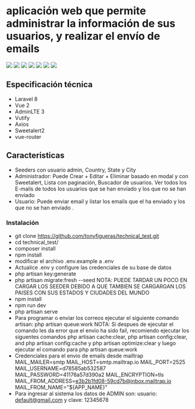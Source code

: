 ## <h1>  aplicación web que permite administrar la información de sus usuarios, y realizar el envío de emails </h1>



<img src="https://user-images.githubusercontent.com/37219277/146828188-b808db39-7637-4fcd-8029-99b8f8d8d640.png" style="max-width: 100%;">

<img src="https://user-images.githubusercontent.com/37219277/148391786-3b9b3904-0a1f-479e-a181-b6e043859826.png" style="max-width: 100%;">

<img src="https://user-images.githubusercontent.com/37219277/148392124-e29cd42c-ea29-46b7-85e9-ba370a2bfab7.png" style="max-width: 100%;">

<img src="https://user-images.githubusercontent.com/37219277/148392734-92cda92d-a9d3-40b5-ae2c-20992ab1ff11.png" style="max-width: 100%;">



<img src="https://user-images.githubusercontent.com/37219277/148393279-f4c56126-f528-41a7-8dd6-f00a500b9905.png" style="max-width: 100%;">



<img src="https://user-images.githubusercontent.com/37219277/148393794-210ee878-9c2b-4013-8fbf-0757b2b6a7f6.png" style="max-width: 100%;">



<img src="https://user-images.githubusercontent.com/37219277/148395494-7d8dd3ae-a2e3-4a88-9b0f-ae2531745a2c.png" style="max-width: 100%;">



## Especificación técnica

* Laravel 8
* Vue 2
* AdminLTE 3 
* Vutify
* Axios
* Sweetalert2
* vue-router


## Caracteristicas

* Seeders con usuario admin, Country, State y City
* Administrador: Puede Crear + Editar + Eliminar basado en modal y con Sweetalert, Lista con paginación, Buscador de usuarios. Ver todos los E-mails de todos los usuarios que se han enviado y los que no se han enviado
* Usuario: Puede enviar email y listar los emails que el ha enviado y los que no se han enviado
.

### Instalación

* git clone https://github.com/tonyfigueras/technical_test.git
* cd technical_test/
* composer install
* npm install
* modificar el archivo .env.example a .env
* Actualice .env y configure las credenciales de su base de datos
* php artisan key:generate
* php artisan migrate:fresh --seed NOTA: PUEDE TARDAR UN POCO EN CARGAR LOS SEEDER DEBIDO A QUE TAMBIEN SE CARGARGAN LOS PAISES CON SUS ESTADOS Y CIUDADES DEL MUNDO
* npm install
* npm run dev
* php artisan serve
* Para programar o enviar los correos ejecutar el siguiente comando artisan: php artisan queue:work NOTA: Si despues de ejecutar el comando les da error que el envio ha sido fail, recomiendo ejecutar los siguentes comandos php artisan cache:clear, php artisan config:clear, and php artisan config:cache y php artisan optimize:clear y luego ejecutar el comando para php artisan queue:work
* Credenciales para el envio de emails desde mailtrap
MAIL_MAILER=smtp
MAIL_HOST=smtp.mailtrap.io
MAIL_PORT=2525
MAIL_USERNAME=d78585ab532587
MAIL_PASSWORD=41176a57d390a2
MAIL_ENCRYPTION=tls
MAIL_FROM_ADDRESS=e3b2b1fd08-59cd7b@inbox.mailtrap.io
MAIL_FROM_NAME="${APP_NAME}"
* Para ingresar al sistema los datos de ADMIN son:  usuario: default@gmail.com y clave: 12345678
